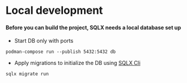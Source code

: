 

# Local development

#### Before you can build the project, SQLX needs a local database set up

- Start DB only with ports
```shell 
podman-compose run --publish 5432:5432 db
```

- Apply migrations to initialize the DB using [SQLX Cli](https://github.com/launchbadge/sqlx/tree/main/sqlx-cli)
```shell
sqlx migrate run
```

